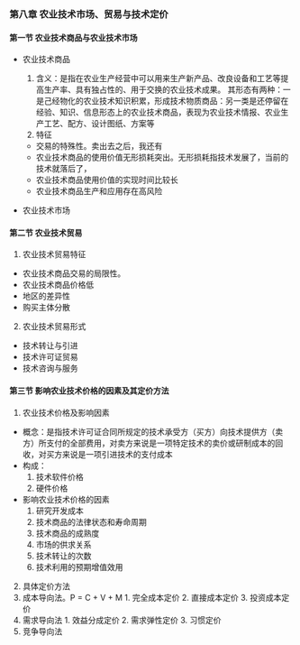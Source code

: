 ### 第八章 农业技术市场、贸易与技术定价
#### 第一节 农业技术商品与农业技术市场
* 农业技术商品
  1. 含义：是指在农业生产经营中可以用来生产新产品、改良设备和工艺等提高生产率、具有独占性的、用于交换的农业技术成果。
  其形态有两种：一是己经物化的农业技术知识积累，形成技术物质商品：另一类是还停留在经验、知识、信息形态上的农业技术商品，表现为农业技术情报、农业生产工艺、配方、设计图纸、方案等
  2. 特征
    * 交易的特殊性。卖出去之后，我还有
    * 农业技术商品的使用价值无形损耗突出。无形损耗指技术发展了，当前的技术就落后了，
    * 农业技术商品使用价值的实现时间比较长
    * 农业技术商品生产和应用存在高风险

* 农业技术市场
  

#### 第二节 农业技术贸易
1. 农业技术贸易特征
  * 农业技术商品交易的局限性。
  * 农业技术商品价格低
  * 地区的差异性
  * 购买主体分散
2. 农业技术贸易形式
  * 技术转让与引进
  * 技术许可证贸易
  * 技术咨询与服务

#### 第三节 影响农业技术价格的因素及其定价方法
1. 农业技术价格及影响因素
* 概念：是指技术许可证合同所规定的技术承受方（买方）向技术提供方（卖方）所支付的全部费用，对卖方来说是一项特定技术的卖价或研制成本的回收，对买方来说是一项引进技术的支付成本
* 构成：
  1. 技术软件价格
  2. 硬件价格
* 影响农业技术价格的因素
  1. 研究开发成本
  2. 技术商品的法律状态和寿命周期
  3. 技术商品的成熟度
  4. 市场的供求关系
  5. 技术转让的次数
  6. 技术利用的预期增值效用
2. 具体定价方法
  1. 成本导向法。P = C + V + M
    1. 完全成本定价
    2. 直接成本定价
    3. 投资成本定价
  2. 需求导向法
    1. 效益分成定价
    2. 需求弹性定价
    3. 习惯定价
  3. 竞争导向法

  